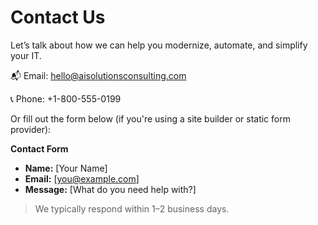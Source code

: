 # Contact Us

Let’s talk about how we can help you modernize, automate, and simplify your IT.

📬 Email: [hello@aisolutionsconsulting.com](mailto:hello@aisolutionsconsulting.com)

📞 Phone: +1-800-555-0199

Or fill out the form below (if you're using a site builder or static form provider):

**Contact Form**

- **Name:** [Your Name]
- **Email:** [you@example.com]
- **Message:** [What do you need help with?]

> We typically respond within 1–2 business days.